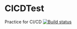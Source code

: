 # CICDTest
Practice for CI/CD
[![Build status](https://build.appcenter.ms/v0.1/apps/e765b734-05ce-4c57-8313-200a8be63190/branches/dev/badge)](https://appcenter.ms)
